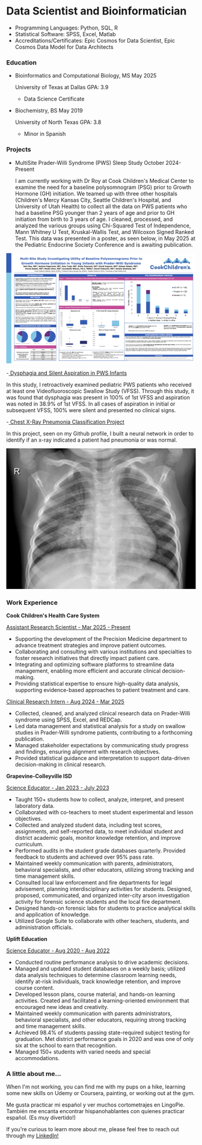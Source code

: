 # Data Scientist and Bioinformatician
- Programming Languages: Python, SQL, R
- Statistical Software: SPSS, Excel, Matlab
- Accreditations/Certificates: Epic Cosmos for Data Scientist, Epic Cosmos Data Model for Data Architects

### Education
- Bioinformatics and Computational Biology, MS   May 2025

  University of Texas at Dallas                  GPA: 3.9
    - Data Science Certificate
- Biochemistry, BS                               May 2019

  University of North Texas                      GPA: 3.8
    - Minor in Spanish
    
### Projects
- MultiSite Prader-Willi Syndrome (PWS) Sleep Study October 2024-Present

  I am currently working with Dr Roy at Cook Children's Medical Center to examine the need for a baseline polysomnogram (PSG) prior to Growth Hormone (GH) initiation. We teamed up with three other hospitals (Children's Mercy Kansas City, Seattle Children's Hospital, and University of Utah Health) to collect all the data on PWS patients who had a baseline PSG younger than 2 years of age and prior to GH initiation from birth to 3 years of age. I cleaned, processed, and analyzed the various groups using Chi-Squared Test of Independence, Mann Whitney U Test, Kruskal-Wallis Test, and Wilcoxon Signed Ranked Test. This data was presented in a poster, as seen below, in May 2025 at the Pediatric Endocrine Society Conference and is awaiting publication.
  
![Cook Children's Endo Study](CookChildrensPoster.jpg)

-<a href="https://onlinelibrary.wiley.com/doi/10.1002/ajmg.a.64121" target="_blank" rel="nofollow noopener noreferrer"> Dysphagia and Silent Aspiration in PWS Infants</a>

  In this study, I retroactively examined pediatric PWS patients who received at least one Videofluoroscopic Swallow Study (VFSS). Through this study, it was found that dysphagia was present in 100% of 1st VFSS and aspiration was noted in 38.9% of 1st VFSS. In all cases of aspiration in initial or subsequent VFSS, 100% were silent and presented no clinical signs.

-<a href="https://github.com/andreagf1996/ClassifyingChestXRays" target="_blank" rel="nofollow noopener noreferrer"> Chest X-Ray Pneumonia Classification Project</a>

  In this project, seen on my Github profile, I built a neural network in order to identify if an x-ray indicated a patient had pneumonia or was normal.

![Chest X-Ray Classification Project](person8_bacteria_37.jpeg)

### Work Experience
**Cook Children's Health Care System**

<ins>Assistant Research Scientist - Mar 2025 - Present</ins>
- Supporting the development of the Precision Medicine department to advance treatment strategies and improve patient outcomes.
- Collaborating and consulting with various institutions and specialties to foster research initiatives that directly impact patient care.
- Integrating and optimizing software platforms to streamline data management, enabling more efficient and accurate clinical decision-making.
- Providing statistical expertise to ensure high-quality data analysis, supporting evidence-based approaches to patient treatment and care.
  
<ins>Clinical Research Intern - Aug 2024 - Mar 2025</ins>
- Collected, cleaned, and analyzed clinical research data on Prader-Willi syndrome using SPSS, Excel, and REDCap.
- Led data management and statistical analysis for a study on swallow studies in Prader-Willi syndrome patients, contributing to a forthcoming publication.
- Managed stakeholder expectations by communicating study progress and findings, ensuring alignment with research objectives.
- Provided statistical guidance and interpretation to support data-driven decision-making in clinical research.

**Grapevine-Colleyville ISD** 

<ins>Science Educator - Jan 2023 - July 2023</ins>
- Taught 150+ students how to collect, analyze, interpret, and present laboratory data.
- Collaborated with co-teachers to meet student experimental and lesson objectives.
- Collected and analyzed student data, including test scores, assignments, and self-reported data, to meet individual student and district academic goals, monitor knowledge retention, and improve curriculum. 
- Performed audits in the student grade databases quarterly. Provided feedback to students and achieved over 95% pass rate.
- Maintained weekly communication with parents, administrators, behavioral specialists, and other educators, utilizing strong tracking and time management skills. 
- Consulted local law enforcement and fire departments for legal advisement, planning interdisciplinary activities for students. Designed, proposed, communicated, and organized inter-city arson investigation activity for forensic science students and the local fire department.
- Designed hands-on forensic labs for students to practice analytical skills and application of knowledge.
- Utilized Google Suite to collaborate with other teachers, students, and administration officials.

**Uplift Education**

<ins>Science Educator - Aug 2020 - Aug 2022</ins>
- Conducted routine performance analysis to drive academic decisions.
- Managed and updated student databases on a weekly basis; utilized data analysis techniques to determine classroom learning needs, identify at-risk individuals, track knowledge retention, and improve course content. 
- Developed lesson plans, course material, and hands-on learning activities. Created and facilitated a learning-oriented environment that encouraged new ideas and creativity.
- Maintained weekly communication with parents administrators, behavioral specialists, and other educators, requiring strong tracking and time management skills.
- Achieved 98.4% of students passing state-required subject testing for graduation. Met district performance goals in 2020 and was one of only six at the school to earn that recognition.
- Managed 150+ students with varied needs and special accommodations.


### A little about me... 
When I'm not working, you can find me with my pups on a hike, learning some new skills on Udemy or Coursera, painting, or working out at the gym. 

Me gusta practicar mi español y ver muchos cortometrajes en LingoPie. También me encanta encontrar hispanohablantes con quienes practicar español. (Es muy divertido!)

If you're curious to learn more about me, please feel free to reach out through my [LinkedIn!](https://www.linkedin.com/in/andrea-fagerman-817317193)
